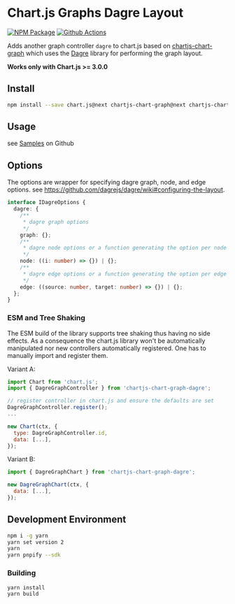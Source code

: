 # Chart.js Graphs Dagre Layout

[![NPM Package][npm-image]][npm-url] [![Github Actions][github-actions-image]][github-actions-url]

Adds another graph controller `dagre` to chart.js based on [chartjs-chart-graph](https://github.com/sgratzl/chartjs-chart-graph) which uses the [Dagre](https://github.com/dagrejs/dagre) library for performing the graph layout.

**Works only with Chart.js >= 3.0.0**

## Install

```bash
npm install --save chart.js@next chartjs-chart-graph@next chartjs-chart-graph-dagre
```

## Usage

see [Samples](https://github.com/sgratzl/chartjs-chart-graph-dagre/tree/master/samples) on Github

## Options

The options are wrapper for specifying dagre graph, node, and edge options. see https://github.com/dagrejs/dagre/wiki#configuring-the-layout.

```ts
interface IDagreOptions {
  dagre: {
    /**
     * dagre graph options
     */
    graph: {};
    /**
     * dagre node options or a function generating the option per node
     */
    node: ((i: number) => {}) | {};
    /**
     * dagre edge options or a function generating the option per edge
     */
    edge: ((source: number, target: number) => {}) | {};
  };
}
```

### ESM and Tree Shaking

The ESM build of the library supports tree shaking thus having no side effects. As a consequence the chart.js library won't be automatically manipulated nor new controllers automatically registered. One has to manually import and register them.

Variant A:

```js
import Chart from 'chart.js';
import { DagreGraphController } from 'chartjs-chart-graph-dagre';

// register controller in chart.js and ensure the defaults are set
DagreGraphController.register();
...

new Chart(ctx, {
  type: DagreGraphController.id,
  data: [...],
});
```

Variant B:

```js
import { DagreGraphChart } from 'chartjs-chart-graph-dagre';

new DagreGraphChart(ctx, {
  data: [...],
});
```

## Development Environment

```sh
npm i -g yarn
yarn set version 2
yarn
yarn pnpify --sdk
```

### Building

```sh
yarn install
yarn build
```

[npm-image]: https://badge.fury.io/js/chartjs-chart-graph-dagre.svg
[npm-url]: https://npmjs.org/package/chartjs-chart-graph-dagre
[github-actions-image]: https://github.com/sgratzl/chartjs-chart-graph-dagre/workflows/ci/badge.svg
[github-actions-url]: https://github.com/sgratzl/chartjs-chart-graph-dagre/actions
[codepen]: https://img.shields.io/badge/CodePen-open-blue?logo=codepen
